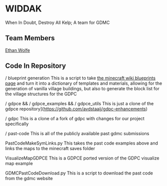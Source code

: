# WIDDAK
When In Doubt, Destroy All Kelp; A team for GDMC

## Team Members

[Ethan Wolfe](https://github.com/eman1can)

## Code In Repository

/ blueprint generation
This is a script to take [the minecraft wiki blueprints page](https://minecraft.fandom.com/wiki/Village/Structure/Blueprints) and turn it into a dictionary of templates and materials, allowing for the generation of vanilla village buildings, but also to generate the block list for the village structures for the GDPC

/ gdpce && / gdpce_examples && / gdpce_utils
This is just a clone of the gdpce repository](https://github.com/avdstaaij/gdpc-enhancements)

/ gdpc
This is a clone of a fork of gdpc with changes for our project specifically

/ past-code
This is all of the publicly available past gdmc submissions

PastCodeMakeSymLinks.py
This takes the past code examples above and links the maps to the minecraft saves folder

VisualizeMapGDPCE
This is a GDPCE ported version of the GDPC visualize map example

GDMCPastCodeDownload.py
This is a script to download the past code from the gdmc website


